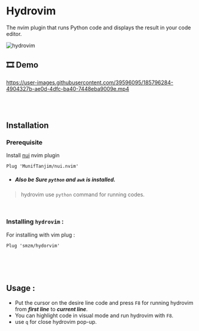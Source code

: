 # Hydrovim
The nvim plugin that runs Python code and displays the result in your code editor.

![hydrovim](https://user-images.githubusercontent.com/39596095/185785721-00bbf151-697a-4ffa-9692-5589463be80c.png)

##  🎞️ Demo 
https://user-images.githubusercontent.com/39596095/185796284-4904327b-ae0d-4dfc-ba40-7448eba9009e.mp4



<br>
<br>

## Installation

### Prerequisite
Install [nui](https://github.com/MunifTanjim/nui.nvim) nvim plugin
```vim
Plug 'MunifTanjim/nui.nvim'
```

- ##### Also be Sure `python` and `awk` is installed.
> hydrovim use ```python``` command for running codes.

<br>

### Installing `hydrovim` :
For installing with vim plug : 
```vim
Plug 'smzm/hydorvim'
```

<br>




<br>
<br>

## Usage : 
- Put the cursor on the desire line code and press `F8` for running hydrovim from ***first line*** to ***current line***.
- You can highlight code in visual mode and run hydrovim with `F8`.
- use `q` for close hydrovim pop-up.




